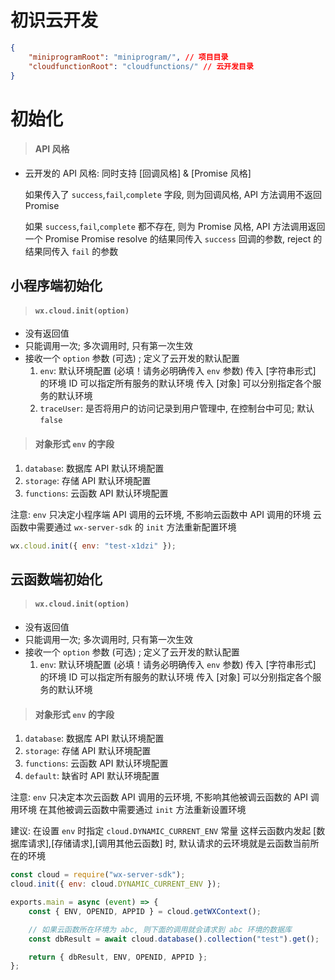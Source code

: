 # 初识云开发

```json
{
    "miniprogramRoot": "miniprogram/", // 项目目录
    "cloudfunctionRoot": "cloudfunctions/" // 云开发目录
}
```

# 初始化

> #### API 风格

-   云开发的 API 风格: 同时支持 [回调风格] & [Promise 风格]

    如果传入了 `success`,`fail`,`complete` 字段, 则为回调风格, API 方法调用不返回 Promise

    如果 `success`,`fail`,`complete` 都不存在, 则为 Promise 风格, API 方法调用返回一个 Promise
    Promise resolve 的结果同传入 `success` 回调的参数, reject 的结果同传入 `fail` 的参数

## 小程序端初始化

> #### `wx.cloud.init(option)`

-   没有返回值
-   只能调用一次; 多次调用时, 只有第一次生效
-   接收一个 `option` 参数 (可选) ; 定义了云开发的默认配置
    1. `env`: 默认环境配置 (必填！请务必明确传入 `env` 参数)
       传入 [字符串形式] 的环境 ID 可以指定所有服务的默认环境
       传入 [对象] 可以分别指定各个服务的默认环境
    2. `traceUser`: 是否将用户的访问记录到用户管理中, 在控制台中可见; 默认 `false`

> #### 对象形式 `env` 的字段

1. `database`: 数据库 API 默认环境配置
2. `storage`: 存储 API 默认环境配置
3. `functions`: 云函数 API 默认环境配置

注意: `env` 只决定小程序端 API 调用的云环境, 不影响云函数中 API 调用的环境
云函数中需要通过 `wx-server-sdk` 的 `init` 方法重新配置环境

```js
wx.cloud.init({ env: "test-x1dzi" });
```

## 云函数端初始化

> #### `wx.cloud.init(option)`

-   没有返回值
-   只能调用一次; 多次调用时, 只有第一次生效
-   接收一个 `option` 参数 (可选) ; 定义了云开发的默认配置
    1. `env`: 默认环境配置 (必填！请务必明确传入 `env` 参数)
       传入 [字符串形式] 的环境 ID 可以指定所有服务的默认环境
       传入 [对象] 可以分别指定各个服务的默认环境

> #### 对象形式 `env` 的字段

1. `database`: 数据库 API 默认环境配置
2. `storage`: 存储 API 默认环境配置
3. `functions`: 云函数 API 默认环境配置
4. `default`: 缺省时 API 默认环境配置

注意: `env` 只决定本次云函数 API 调用的云环境, 不影响其他被调云函数的 API 调用环境
在其他被调云函数中需要通过 `init` 方法重新设置环境

建议: 在设置 `env` 时指定 `cloud.DYNAMIC_CURRENT_ENV` 常量
这样云函数内发起 [数据库请求],[存储请求],[调用其他云函数] 时, 默认请求的云环境就是云函数当前所在的环境

```js
const cloud = require("wx-server-sdk");
cloud.init({ env: cloud.DYNAMIC_CURRENT_ENV });

exports.main = async (event) => {
    const { ENV, OPENID, APPID } = cloud.getWXContext();

    // 如果云函数所在环境为 abc, 则下面的调用就会请求到 abc 环境的数据库
    const dbResult = await cloud.database().collection("test").get();

    return { dbResult, ENV, OPENID, APPID };
};
```
